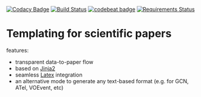 [![Codacy Badge](https://api.codacy.com/project/badge/Grade/6f8743e35a02487981dd0b98660b8000)](https://app.codacy.com/app/vladimir.savchenko/rich-draft-templating?utm_source=github.com&utm_medium=referral&utm_content=volodymyrss/rich-draft-templating&utm_campaign=Badge_Grade_Dashboard)
[![Build Status](https://travis-ci.org/volodymyrss/rich-draft-templating.png?branch=master)](https://travis-ci.org/volodymyrss/rich-draft-templating)
[![codebeat badge](https://codebeat.co/badges/dc6f6224-26f1-45dc-b47f-31baefc92190)](https://codebeat.co/projects/github-com-volodymyrss-rich-draft-templating-master)
[![Requirements Status](https://requires.io/github/volodymyrss/rich-draft-templating/requirements.svg?branch=master)](https://requires.io/github/volodymyrss/rich-draft-templating/requirements/?branch=master)


# Templating for scientific papers

features:

* transparent data-to-paper flow
* based on [Jinja2](http://jinja.pocoo.org/docs/2.10/)
* seamless [Latex](https://www.latex-project.org/about/) integration
* an alternative mode to generate any text-based format (e.g. for GCN, ATel, VOEvent, etc)


